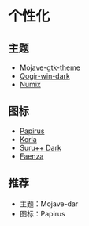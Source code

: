 # 个性化

## 主题

- [Mojave-gtk-theme](https://github.com/vinceliuice/Mojave-gtk-theme)
- [Qogir-win-dark](https://github.com/vinceliuice/Qogir-theme)
- [Numix](https://github.com/numixproject/numix-gtk-theme)

## 图标

- [Papirus](https://github.com/PapirusDevelopmentTeam/papirus-icon-theme)
- [Korla](https://github.com/bikass/korla)
- [Suru++ Dark](https://github.com/gusbemacbe/suru-plus-dark)
- [Faenza](https://github.com/shlinux/faenza-icon-theme)

## 推荐

- 主题：Mojave-dar
- 图标：Papirus